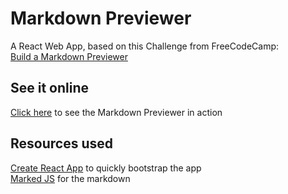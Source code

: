 # Markdown Previewer

A React Web App, based on this Challenge from FreeCodeCamp:  
[Build a Markdown Previewer](https://learn.freecodecamp.org/front-end-libraries/front-end-libraries-projects/build-a-markdown-previewer)

## See it online
[Click here](https://oddmagnet.github.io/Markdown-Previewer/) to see the Markdown Previewer in action

## Resources used
[Create React App](https://github.com/facebook/create-react-app) to quickly bootstrap the app  
[Marked JS](https://github.com/markedjs/marked) for the markdown